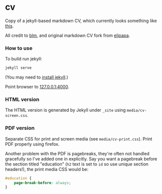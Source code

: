 # cv

Copy of a jekyll-based markdown CV, which currently looks something like [this](https://byronmews.github.io/cv).

All credit to [blm](http://blm.io/blog/markdown-academic-cv/), and original markdown CV fork from [elipapa](https://github.com/elipapa/markdown-cv).

### How to use

To build run jekyll:

```bash
jekyll serve
```
(You may need to [install jekyll](https://jekyllrb.com/docs/installation/).)

Point browser to [127.0.0.1:4000](http://127.0.0.1:4000).

### HTML version

The HTML version is generated by Jekyll under `_site` using `media/cv-screen.css`.


### PDF version

Separate CSS for print and screen media (see `media/cv-print.css`). Print PDF properly using firefox.

Another problem with the PDF is pagebreaks, they're often not handled gracefully so I've added one in explicitly. Say you want a pagebreak before the section titled "education" (`h2` text is set to `id` so use unique section headers!), the print media CSS would be:

```CSS
#education {
	page-break-before: always;
}
```

